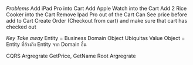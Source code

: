 *Problems*
Add iPad Pro into Cart
Add Apple Watch into the Cart
Add 2 Rice Cooker into the Cart
Remove Ipad Pro out of the Cart
Can See price before add to Cart
Create Order (Checkout from cart) and make sure that cart has checked out

*Key Take away*
Entity = Business Domain Object
Ubiquitas
Value Object = Entity ที่อ้างถึง Entity จาก Domain อื่น

CQRS
Argregrate GetPrice, GetName
Root Argregrate